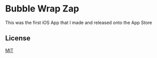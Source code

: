 # Bubble Wrap Zap

This was the first iOS App that I made and released onto the App Store

## License

[MIT](https://choosealicense.com/licenses/mit/)
